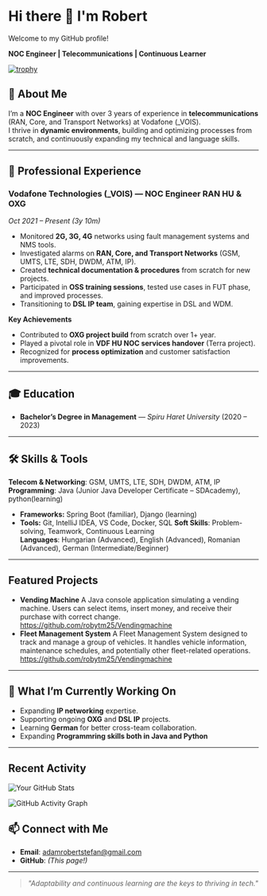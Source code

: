 # Hi there 👋 I'm Robert

Welcome to my GitHub profile! 

**NOC Engineer | Telecommunications | Continuous Learner**

[![trophy](https://github-profile-trophy.vercel.app/?username=robytm25&theme=dark)](https://github.com/ryo-ma/github-profile-trophy)
 
## 🚀 About Me

I’m a **NOC Engineer** with over 3 years of experience in **telecommunications** (RAN, Core, and Transport Networks) at Vodafone (_VOIS).  
I thrive in **dynamic environments**, building and optimizing processes from scratch, and continuously expanding my technical and language skills.

---

## 💼 Professional Experience

### **Vodafone Technologies (_VOIS)** — NOC Engineer RAN HU & OXG  
*Oct 2021 – Present (3y 10m)*  
- Monitored **2G, 3G, 4G** networks using fault management systems and NMS tools.  
- Investigated alarms on **RAN, Core, and Transport Networks** (GSM, UMTS, LTE, SDH, DWDM, ATM, IP).  
- Created **technical documentation & procedures** from scratch for new projects.  
- Participated in **OSS training sessions**, tested use cases in FUT phase, and improved processes.  
- Transitioning to **DSL IP team**, gaining expertise in DSL and WDM.  

**Key Achievements**  
- Contributed to **OXG project build** from scratch over 1+ year.  
- Played a pivotal role in **VDF HU NOC services handover** (Terra project).  
- Recognized for **process optimization** and customer satisfaction improvements.

---

## 🎓 Education
- **Bachelor’s Degree in Management** — *Spiru Haret University* (2020 – 2023)  

---

## 🛠 Skills & Tools

**Telecom & Networking**: GSM, UMTS, LTE, SDH, DWDM, ATM, IP  
**Programming**: Java (Junior Java Developer Certificate – SDAcademy), python(learning)
* **Frameworks:** Spring Boot (familiar), Django (learning)
* **Tools:** Git, IntelliJ IDEA, VS Code, Docker, SQL
**Soft Skills**: Problem-solving, Teamwork, Continuous Learning  
**Languages**: Hungarian (Advanced), English (Advanced), Romanian (Advanced), German (Intermediate/Beginner)  

---

## Featured Projects

* **Vending Machine** A Java console application simulating a vending machine. Users can select items, insert money, and receive their purchase with correct change. https://github.com/robytm25/Vendingmachine
* **Fleet Management System** A Fleet Management System designed to track and manage a group of vehicles. It handles vehicle information, maintenance schedules, and potentially other fleet-related operations. https://github.com/robytm25/Vendingmachine

---

## 📌 What I’m Currently Working On
- Expanding **IP networking** expertise.  
- Supporting ongoing **OXG** and **DSL IP** projects.  
- Learning **German** for better cross-team collaboration.  
- Expanding **Programmring skills both in Java and Python**

---

## Recent Activity
<!--START_SECTION:activity-->

![Your GitHub Stats](https://github-readme-stats.vercel.app/api?username=robytm25&show_icons=true&theme=tokyonight)

![GitHub Activity Graph](https://github-readme-activity-graph.vercel.app/graph?username=robytm25&theme=react-dark)

<!--END_SECTION:activity-->


## 📫 Connect with Me
- **Email**: adamrobertstefan@gmail.com    
- **GitHub**: *(This page!)*  

---
> _"Adaptability and continuous learning are the keys to thriving in tech."_

